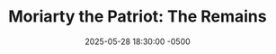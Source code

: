 ---
title: "Moriarty the Patriot: The Remains"
date: 2025-05-28 18:30:00 -0500
layout: post
description:
format: 
publisher:
mangaka:
release_year:
chapters: 
genre: 
status:
tags: 
toc: true
image: 
permalink: /media/books/manga/moriarty-the-patriot-the-remains
order: false
---